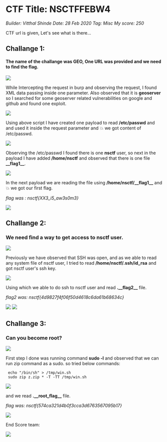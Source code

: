 # CTF Title: NSCTFFEBW4
*Builder: Vitthal Shinde*
*Date: 28 Feb 2020*
*Tag: Misc*
*My score: 250*

CTF url is given, Let's see what is there\...

## Challange 1:

#### The name of the challange was **GEO**, One URL was provided and we need to find the flag.

![](./media/1.png)

While Intercepting the request in burp and observing the request, I found XML data passing inside one parameter. Also observed that it is **geoserver** so I searched for some geoserver related vulnerabilities on google and github and found one exploit.

![](./media/2.png)

Using above script I have created one payload to read **/etc/passwd** and and used it inside the request parameter and :boom: we got content of /etc/passwd.

![](./media/3.png)

Observing the /etc/passwd I found there is one **nsctf** user, so next in the payload I have added **/home/nsctf** and observed that there is one file **\_\_flag1\_\_**.

![](./media/4.png)

In the next payload we are reading the file using **/home/nsctf/\_\_flag1\_\_** and :boom: we got our first flag.

*flag was : nsctf{XX3_i5_aw3s0m3}*

![](./media/5.png)


## Challange 2:

### We need find a way to get access to nsctf user.

![](./media/6.png)

Previously we have observed that SSH was open, and as we able to read any system file of nsctf user, I tried to read **/home/nsctf/.ssh/id_rsa** and got nsctf user's ssh key.

![](./media/7.png)

Using which we able to do ssh to nsctf user and read **.\_\_flag2\_\_** file.

*flag2 was: nsctf{4d9827f4f06f50d4618c6da61b68634c}*

![](./media/8.png)
![](./media/9.png)

## Challange 3:

### Can you become root?

![](./media/10.png)

First step I done was running command **sudo -l** and observed that we can run zip command as a sudo. so tried below commands:

```
 echo "/bin/sh" > /tmp/win.sh
 sudo zip z.zip * -T -TT /tmp/win.sh 
```

![](./media/11.png)

and we read **.\_\_root\_flag\_\_** file.

*flag was: nsctf{574ca321d4b0f3cca3d6763567095b17}*

![](./media/12.png)

End Score team:

![](./media/14.png)

